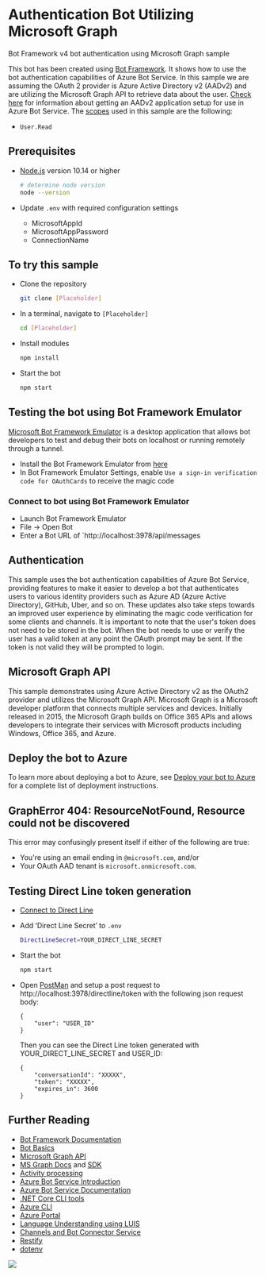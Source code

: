 # Authentication Bot Utilizing Microsoft Graph

Bot Framework v4 bot authentication using Microsoft Graph sample

This bot has been created using [Bot Framework](https://dev.botframework.com). It shows how to use the bot authentication capabilities of Azure Bot Service. In this sample we are assuming the OAuth 2 provider is Azure Active Directory v2 (AADv2) and are utilizing the Microsoft Graph API to retrieve data about the user. [Check here](https://docs.microsoft.com/en-us/azure/bot-service/bot-builder-authentication?view=azure-bot-service-4.0&tabs=csharp) for information about getting an AADv2
application setup for use in Azure Bot Service. The [scopes](https://developer.microsoft.com/en-us/graph/docs/concepts/permissions_reference) used in this sample are the following:

-  `User.Read`

## Prerequisites

-  [Node.js](https://nodejs.org) version 10.14 or higher

   ```bash
   # determine node version
   node --version
   ```

-  Update `.env` with required configuration settings
   -  MicrosoftAppId
   -  MicrosoftAppPassword
   -  ConnectionName

## To try this sample

-  Clone the repository

   ```bash
   git clone [Placeholder]
   ```

-  In a terminal, navigate to `[Placeholder]`

   ```bash
   cd [Placeholder]
   ```

-  Install modules

   ```bash
   npm install
   ```

-  Start the bot

   ```bash
   npm start
   ```

## Testing the bot using Bot Framework Emulator

[Microsoft Bot Framework Emulator](https://github.com/microsoft/botframework-emulator) is a desktop application that allows bot developers to test and debug their bots on localhost or running remotely through a tunnel.

-  Install the Bot Framework Emulator from [here](https://github.com/microsoft/botframework-emulator/releases)
-  In Bot Framework Emulator Settings, enable `Use a sign-in verification code for OAuthCards` to receive the magic code

### Connect to bot using Bot Framework Emulator

-  Launch Bot Framework Emulator
-  File -> Open Bot
-  Enter a Bot URL of `http://localhost:3978/api/messages

## Authentication

This sample uses the bot authentication capabilities of Azure Bot Service, providing features to make it easier to develop a bot that
authenticates users to various identity providers such as Azure AD (Azure Active Directory), GitHub, Uber, and so on. These updates also
take steps towards an improved user experience by eliminating the magic code verification for some clients and channels.
It is important to note that the user's token does not need to be stored in the bot. When the bot needs to use or verify the user has a valid token at any point the OAuth prompt may be sent. If the token is not valid they will be prompted to login.

## Microsoft Graph API

This sample demonstrates using Azure Active Directory v2 as the OAuth2 provider and utilizes the Microsoft Graph API.
Microsoft Graph is a Microsoft developer platform that connects multiple services and devices. Initially released in 2015,
the Microsoft Graph builds on Office 365 APIs and allows developers to integrate their services with Microsoft products
including Windows, Office 365, and Azure.

## Deploy the bot to Azure

To learn more about deploying a bot to Azure, see [Deploy your bot to Azure](https://aka.ms/azuredeployment) for a complete list of deployment instructions.

## GraphError 404: ResourceNotFound, Resource could not be discovered

This error may confusingly present itself if either of the following are true:

-  You're using an email ending in `@microsoft.com`, and/or
-  Your OAuth AAD tenant is `microsoft.onmicrosoft.com`.

## Testing Direct Line token generation
- [Connect to Direct Line](https://docs.microsoft.com/en-us/azure/bot-service/bot-service-channel-connect-directline?view=azure-bot-service-4.0)

- Add ‘Direct Line Secret’ to `.env`
    ```bash
    DirectLineSecret=YOUR_DIRECT_LINE_SECRET
    ```
- Start the bot

    ```bash
    npm start
    ```
- Open [PostMan](https://www.postman.com/) and setup a post request to http://localhost:3978/directline/token
 with the following json request body:
    ```
    {
        "user": "USER_ID"
    }
    ```
    Then you can see the Direct Line token generated with YOUR_DIRECT_LINE_SECRET and USER_ID:
    ```
    {
        "conversationId": "XXXXX",
        "token": "XXXXX",
        "expires_in": 3600
    }
    ```

## Further Reading

-  [Bot Framework Documentation](https://docs.botframework.com)
-  [Bot Basics](https://docs.microsoft.com/azure/bot-service/bot-builder-basics?view=azure-bot-service-4.0)
-  [Microsoft Graph API](https://developer.microsoft.com/en-us/graph)
-  [MS Graph Docs](https://developer.microsoft.com/en-us/graph/docs/concepts/overview) and [SDK](https://github.com/microsoftgraph/msgraph-sdk-dotnet)
-  [Activity processing](https://docs.microsoft.com/en-us/azure/bot-service/bot-builder-concept-activity-processing?view=azure-bot-service-4.0)
-  [Azure Bot Service Introduction](https://docs.microsoft.com/azure/bot-service/bot-service-overview-introduction?view=azure-bot-service-4.0)
-  [Azure Bot Service Documentation](https://docs.microsoft.com/azure/bot-service/?view=azure-bot-service-4.0)
-  [.NET Core CLI tools](https://docs.microsoft.com/en-us/dotnet/core/tools/?tabs=netcore2x)
-  [Azure CLI](https://docs.microsoft.com/cli/azure/?view=azure-cli-latest)
-  [Azure Portal](https://portal.azure.com)
-  [Language Understanding using LUIS](https://docs.microsoft.com/en-us/azure/cognitive-services/luis/)
-  [Channels and Bot Connector Service](https://docs.microsoft.com/en-us/azure/bot-service/bot-concepts?view=azure-bot-service-4.0)
-  [Restify](https://www.npmjs.com/package/restify)
-  [dotenv](https://www.npmjs.com/package/dotenv)

<img src="https://m365-visitor-stats.azurewebsites.net/sp-dev-fx-extensions/samples/react-bot-framework-sso/bot" />